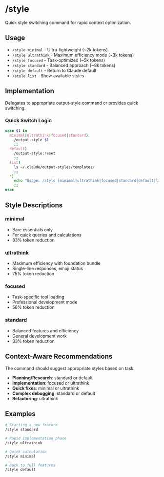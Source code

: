# /style

Quick style switching command for rapid context optimization.

## Usage
- `/style minimal` - Ultra-lightweight (~2k tokens)
- `/style ultrathink` - Maximum efficiency mode (~3k tokens)
- `/style focused` - Task-optimized (~5k tokens)
- `/style standard` - Balanced approach (~8k tokens)
- `/style default` - Return to Claude default
- `/style list` - Show available styles

## Implementation

Delegates to appropriate output-style command or provides quick switching.

### Quick Switch Logic
```bash
case $1 in
  minimal|ultrathink|focused|standard)
    /output-style $1
    ;;
  default)
    /output-style:reset
    ;;
  list)
    ls ~/.claude/output-styles/templates/
    ;;
  *)
    echo "Usage: /style [minimal|ultrathink|focused|standard|default|list]"
    ;;
esac
```

## Style Descriptions

### minimal
- Bare essentials only
- For quick queries and calculations
- 83% token reduction

### ultrathink
- Maximum efficiency with foundation bundle
- Single-line responses, emoji status
- 75% token reduction

### focused
- Task-specific tool loading
- Professional development mode
- 58% token reduction

### standard
- Balanced features and efficiency
- General development work
- 33% token reduction

## Context-Aware Recommendations

The command should suggest appropriate styles based on task:

- **Planning/Research**: standard or default
- **Implementation**: focused or ultrathink
- **Quick fixes**: minimal or ultrathink
- **Complex debugging**: standard or default
- **Refactoring**: ultrathink

## Examples

```bash
# Starting a new feature
/style standard

# Rapid implementation phase
/style ultrathink

# Quick calculation
/style minimal

# Back to full features
/style default
```